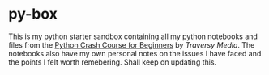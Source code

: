 # py-box

This is my python starter sandbox containing all my python notebooks and files from the [Python Crash Course for Beginners](https://www.youtube.com/watch?v=JJmcL1N2KQs) by *Traversy Media*. 
The notebooks also have my own personal notes on the issues I have faced and the points I felt worth remebering.
Shall keep on updating this. 
